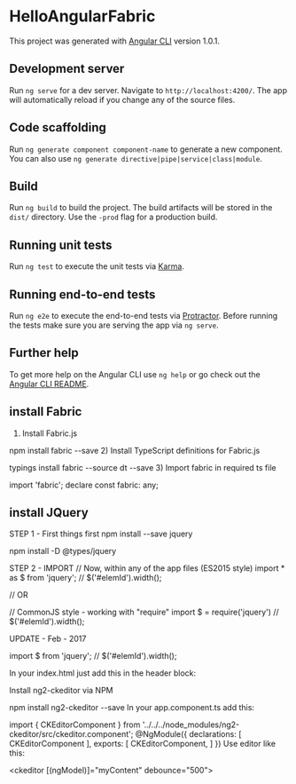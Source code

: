 # HelloAngularFabric

This project was generated with [Angular CLI](https://github.com/angular/angular-cli) version 1.0.1.

## Development server

Run `ng serve` for a dev server. Navigate to `http://localhost:4200/`. The app will automatically reload if you change any of the source files.

## Code scaffolding

Run `ng generate component component-name` to generate a new component. You can also use `ng generate directive|pipe|service|class|module`.

## Build

Run `ng build` to build the project. The build artifacts will be stored in the `dist/` directory. Use the `-prod` flag for a production build.

## Running unit tests

Run `ng test` to execute the unit tests via [Karma](https://karma-runner.github.io).

## Running end-to-end tests

Run `ng e2e` to execute the end-to-end tests via [Protractor](http://www.protractortest.org/).
Before running the tests make sure you are serving the app via `ng serve`.

## Further help

To get more help on the Angular CLI use `ng help` or go check out the [Angular CLI README](https://github.com/angular/angular-cli/blob/master/README.md).

## install Fabric
1) Install Fabric.js

npm install fabric --save 
2) Install TypeScript definitions for Fabric.js

typings install fabric --source dt --save
3) Import fabric in required ts file

import 'fabric';
declare const fabric: any;

## install JQuery

STEP 1 - First things first
npm install --save jquery

npm install -D @types/jquery

STEP 2 - IMPORT
// Now, within any of the app files (ES2015 style)
import * as $ from 'jquery';
//
$('#elemId').width();

// OR

// CommonJS style - working with "require"
import $ = require('jquery')
//
$('#elemId').width();

UPDATE - Feb - 2017

import $ from 'jquery';
//
$('#elemId').width();


In your index.html just add this in the header block:
<script src="https://cdn.ckeditor.com/4.6.1/full/ckeditor.js"></script>

Install ng2-ckeditor via NPM

npm install ng2-ckeditor --save
In your app.component.ts add this:

import { CKEditorComponent } from '../../../node_modules/ng2-ckeditor/src/ckeditor.component';
@NgModule({
    declarations: [
        CKEditorComponent
    ],
    exports: [
        CKEditorComponent,
           ]
})
Use editor like this:

<ckeditor [(ngModel)]="myContent" debounce="500"></ckeditor>